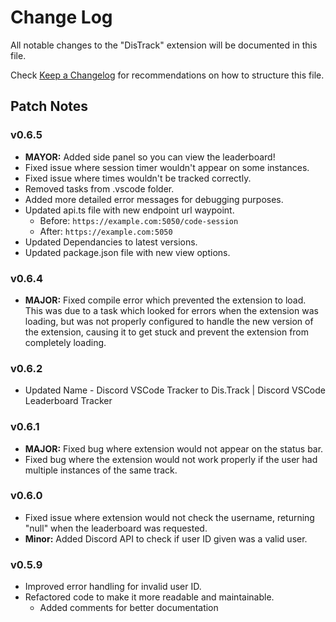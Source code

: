 # Change Log

All notable changes to the "DisTrack" extension will be documented in this file.

Check [Keep a Changelog](http://keepachangelog.com/) for recommendations on how to structure this file.

## Patch Notes
### v0.6.5
* **MAYOR:** Added side panel so you can view the leaderboard!
* Fixed issue where session timer wouldn't appear on some instances.
* Fixed issue where times wouldn't be tracked correctly.
* Removed tasks from .vscode folder.
* Added more detailed error messages for debugging purposes.
* Updated api.ts file with new endpoint url waypoint.
  * Before: `https://example.com:5050/code-session`
  * After: `https://example.com:5050`
* Updated Dependancies to latest versions.
* Updated package.json file with new view options.

### v0.6.4
* **MAJOR:** Fixed compile error which prevented the extension to load. This was due to a task which looked for errors when the extension was loading, but was not properly configured to handle the new version of the extension, causing it to get stuck and prevent the extension from completely loading.

### v0.6.2
* Updated Name - Discord VSCode Tracker to Dis.Track | Discord VSCode Leaderboard Tracker

### v0.6.1
* **MAJOR:** Fixed bug where extension would not appear on the status bar.
* Fixed bug where the extension would not work properly if the user had multiple instances of the same track.


### v0.6.0
* Fixed issue where extension would not check the username, returning "null" when the leaderboard was requested.
* **Minor:** Added Discord API to check if user ID given was a valid user.

### v0.5.9
* Improved error handling for invalid user ID.
* Refactored code to make it more readable and maintainable.
  * Added comments for better documentation
